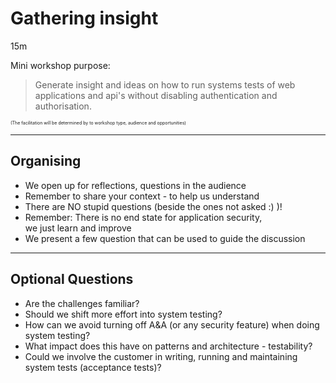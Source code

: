# Gathering insight

15m

Mini workshop purpose: 
> Generate insight and ideas on how to run systems tests of web applications and api's without disabling authentication and authorisation.


<p style="font-size:0.5em">(The facilitation will be determined by to workshop type, audience and opportunities)</p>

---

## Organising

- We open up for reflections, questions in the audience
- Remember to share your context - to help us understand
- There are NO stupid questions (beside the ones not asked :) )!
- Remember: There is no end state for application security,</br> we just learn and improve
- We present a few question that can be used to guide the discussion

---

## Optional Questions

- Are the challenges familiar?
- Should we shift more effort into system testing?
- How can we avoid turning off A&A (or any security feature) when doing system testing?
- What impact does this have on patterns and architecture - testability?
- Could we involve the customer in writing, running and maintaining system tests (acceptance tests)?
